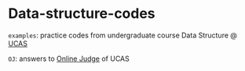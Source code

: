 # Data-structure-codes

`examples`: practice codes from undergraduate course Data Structure @ [UCAS](https://bkjy.ucas.ac.cn/)

`OJ`: answers to [Online Judge](http://42.192.84.166/) of UCAS
